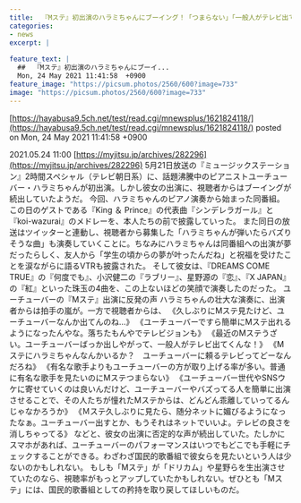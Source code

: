```yaml
---
title:  『Mステ』初出演のハラミちゃんにブーイング！「つまらない」「一般人がテレビ出てくんな！」「ユーチューバーより歌手を…」  
categories:
- news
excerpt: |
  
feature_text: |
  ##  『Mステ』初出演のハラミちゃんにブーイ...
  Mon, 24 May 2021 11:41:58  +0900
feature_image: "https://picsum.photos/2560/600?image=733"
image: "https://picsum.photos/2560/600?image=733"
---
```


[https://hayabusa9.5ch.net/test/read.cgi/mnewsplus/1621824118/](https://hayabusa9.5ch.net/test/read.cgi/mnewsplus/1621824118/)
posted on Mon, 24 May 2021 11:41:58  +0900

<!--more-->

2021.05.24 11:00 [https://myjitsu.jp/archives/282296](https://myjitsu.jp/archives/282296) 5月21日放送の『ミュージックステーション』2時間スペシャル（テレビ朝日系）に、話題沸騰中のピアニストユーチューバー・ハラミちゃんが初出演。しかし彼女の出演に、視聴者からはブーイングが続出していたようだ。 今回、ハラミちゃんのピアノ演奏から始まった同番組。この日のゲストである『King ＆ Prince』の代表曲『シンデレラガール』と『koi-wazurai』のメドレーを、本人たちの前で披露していった。 また同日の放送はツイッターと連動し、視聴者から募集した「ハラミちゃんが弾いたらバズりそうな曲」も演奏していくことに。ちなみにハラミちゃんは同番組への出演が夢だったらしく、友人から「学生の頃からの夢が叶ったんだね」と祝福を受けたことを涙ながらに語るVTRも披露された。 そして彼女は、『DREAMS COME TRUE』の『何度でも』、小沢健二の『ラブリー』、星野源の『恋』、『X JAPAN』の『紅』といった珠玉の4曲を、この上ないほどの笑顔で演奏したのだった。 ユーチューバーの『Mステ』出演に反発の声 ハラミちゃんの壮大な演奏に、出演者からは拍手の嵐が。一方で視聴者からは、 《久しぶりにMステ見たけど、ユーチューバーなんか出てんのね…》 《ユーチューバーですら簡単にMステ出れるようになったんやな。落ちたもんやでテレビジョンも》 《最近のMステうざい。ユーチューバーばっか出しやがって、一般人がテレビ出てくんな！》 《Mステにハラミちゃんなんかいるか？　ユーチューバーに頼るテレビってどーなんだろね》 《有名な歌手よりもユーチューバーの方が取り上げる率が多い。普通に有名な歌手を見たいのにMステつまらない》 《ユーチューバー世代やSNSウケに寄せていくのは良いんだけど、ユーチューバーやバズってる人を簡単に出演させることで、その人たちが憧れたMステからは、どんどん乖離していってるんじゃなかろうか》 《Ｍステ久しぶりに見たら、随分ネットに媚びるようになったなぁ。ユーチューバー出すとか、もうそれはネットでいいよ。テレビの良さを消しちゃってる》 などと、彼女の出演に否定的な声が続出していた。たしかにスマホがあれば、ユーチューバーのパフォーマンスはいつでもどこでも手軽にチェックすることができる。わざわざ国民的歌番組で彼女らを見たいという人は少ないのかもしれない。 もしも「Mステ」が「ドリカム」や星野らを生出演させていたのなら、視聴率がもっとアップしていたかもしれない。ぜひとも「Mステ」には、国民的歌番組としての矜持を取り戻してほしいものだ。
